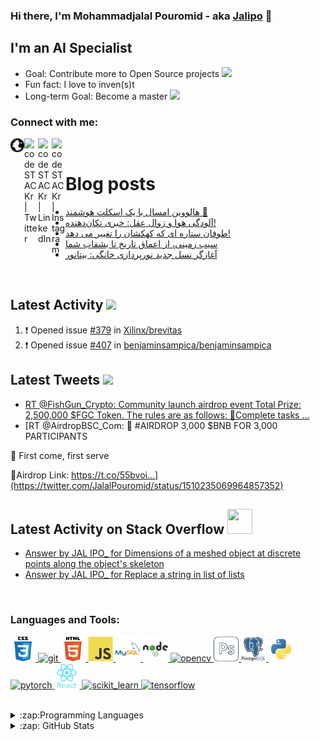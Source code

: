 ### Hi there, I'm Mohammadjalal Pouromid - aka [Jalipo][website] 👋
## I'm an AI Specialist

 
- Goal: Contribute more to Open Source projects <img src="https://media.giphy.com/media/WUlplcMpOCEmTGBtBW/giphy.gif" width="30">
- Fun fact: I love to inven(s)t
- Long-term Goal: Become a master <img src="https://media.giphy.com/media/BMyEGC1ZzwS6W2cc5n/giphy.gif"  width="30" >

### Connect with me:

[<img align="left" alt="codeSTACKr.com" width="22px" src="https://raw.githubusercontent.com/iconic/open-iconic/master/svg/globe.svg" />][website]
[<img align="left" alt="codeSTACKr | Twitter" width="22px" src="https://cdn.jsdelivr.net/npm/simple-icons@v3/icons/twitter.svg" />][twitter]
[<img align="left" alt="codeSTACKr | LinkedIn" width="22px" src="https://cdn.jsdelivr.net/npm/simple-icons@v3/icons/linkedin.svg" />][linkedin]
[<img align="left" alt="codeSTACKr | Instagram" width="22px" src="https://cdn.jsdelivr.net/npm/simple-icons@v3/icons/instagram.svg" />][instagram]

<br />

# Blog posts
<!-- BLOG-POST-LIST:START -->
- [هالووین امسال با یک اسکلت هوشمند 🤖](https://cyberuni.ir/blog/%D9%87%D8%A7%D9%84%D9%88%D9%88%DB%8C%D9%86-%D8%A7%D9%85%D8%B3%D8%A7%D9%84-%D8%A8%D8%A7-%DB%8C%DA%A9-%D8%A7%D8%B3%DA%A9%D9%84%D8%AA-%D9%87%D9%88%D8%B4%D9%85%D9%86%D8%AF/)
- [آلودگی هوا و زوال عقل: خبری تکان‌دهنده!](https://cyberuni.ir/blog/%D8%A2%D9%84%D9%88%D8%AF%DA%AF%DB%8C-%D9%87%D9%88%D8%A7-%D9%88-%D8%B2%D9%88%D8%A7%D9%84-%D8%B9%D9%82%D9%84-%D8%AE%D8%A8%D8%B1%DB%8C-%D8%AA%DA%A9%D8%A7%D9%86%D8%AF%D9%87%D9%86%D8%AF%D9%87/)
- [طوفان ستاره ای که کهکشان را تغییر می دهد!](https://cyberuni.ir/blog/%D8%B7%D9%88%D9%81%D8%A7%D9%86-%D8%B3%D8%AA%D8%A7%D8%B1%D9%87-%D8%A7%DB%8C-%DA%A9%D9%87-%DA%A9%D9%87%DA%A9%D8%B4%D8%A7%D9%86-%D8%B1%D8%A7-%D8%AA%D8%BA%DB%8C%DB%8C%D8%B1-%D9%85%DB%8C-%D8%AF%D9%87%D8%AF/)
- [سیب زمینی، از اعماق تاریخ تا بشقاب شما](https://cyberuni.ir/blog/%D8%B3%DB%8C%D8%A8-%D8%B2%D9%85%DB%8C%D9%86%DB%8C-%D8%A7%D8%B2-%D8%A7%D8%B9%D9%85%D8%A7%D9%82-%D8%AA%D8%A7%D8%B1%DB%8C%D8%AE-%D8%AA%D8%A7-%D8%A8%D8%B4%D9%82%D8%A7%D8%A8-%D8%B4%D9%85%D8%A7/)
- [آغازگر نسل جدید نورپردازی خانگی: بیتانور](https://cyberuni.ir/blog/%D8%A2%D8%BA%D8%A7%D8%B2%DA%AF%D8%B1-%D9%86%D8%B3%D9%84-%D8%AC%D8%AF%DB%8C%D8%AF-%D9%86%D9%88%D8%B1%D9%BE%D8%B1%D8%AF%D8%A7%D8%B2%DB%8C-%D8%AE%D8%A7%D9%86%DA%AF%DB%8C-%D8%A8%DB%8C%D8%AA%D8%A7%D9%86%D9%88%D8%B1/)
<!-- BLOG-POST-LIST:END -->


<br/>

## Latest Activity <img src="https://raw.githubusercontent.com/innng/innng/master/assets/kyubey.gif" width="80"> 
<!--START_SECTION:activity-->
1. ❗️ Opened issue [#379](https://github.com/Xilinx/brevitas/issues/379) in [Xilinx/brevitas](https://github.com/Xilinx/brevitas)
2. ❗️ Opened issue [#407](https://github.com/benjaminsampica/benjaminsampica/issues/407) in [benjaminsampica/benjaminsampica](https://github.com/benjaminsampica/benjaminsampica)
<!--END_SECTION:activity-->


## Latest Tweets <img src="https://media.giphy.com/media/26BRxIdjE82KNmVJm/giphy.gif" width="30"> 

<!-- TWITTER:START -->
- [RT @FishGun_Crypto: Community launch airdrop event
Total Prize: 2,500,000 $FGC Token. The rules are as follows:
🐡Complete tasks ...](https://twitter.com/JalalPouromid/status/1510434904487743493)
- [RT @AirdropBSC_Com: 🎁 #AIRDROP 3,000 $BNB FOR 3,000 PARTICIPANTS 

🎁 First come, first serve

🔗Airdrop Link: https://t.co/55bvoi...](https://twitter.com/JalalPouromid/status/1510235069964857352)
<!-- TWITTER:END -->

## Latest Activity on Stack Overflow  <img src="https://media.giphy.com/media/ule4vhcY1xEKQ/giphy.gif" height="40" width = '40'> 

<!-- STACKOVERFLOW:START -->
- [Answer by JAL IPO_ for Dimensions of a meshed object at discrete points along the object&#39;s skeleton](https://stackoverflow.com/questions/79000040/dimensions-of-a-meshed-object-at-discrete-points-along-the-objects-skeleton/79051975#79051975)
- [Answer by JAL IPO_ for Replace a string in list of lists](https://stackoverflow.com/questions/13781828/replace-a-string-in-list-of-lists/75055822#75055822)
<!-- STACKOVERFLOW:END -->

<br/>

  <h3 align="left">Languages and Tools:</h3>
<p align="left"> <a href="https://www.w3schools.com/css/" target="_blank"> <img src="https://raw.githubusercontent.com/devicons/devicon/master/icons/css3/css3-original-wordmark.svg" alt="css3" width="40" height="40"/> </a> <a href="https://git-scm.com/" target="_blank"> <img src="https://www.vectorlogo.zone/logos/git-scm/git-scm-icon.svg" alt="git" width="40" height="40"/> </a> <a href="https://www.w3.org/html/" target="_blank"> <img src="https://raw.githubusercontent.com/devicons/devicon/master/icons/html5/html5-original-wordmark.svg" alt="html5" width="40" height="40"/> </a> <a href="https://developer.mozilla.org/en-US/docs/Web/JavaScript" target="_blank"> <img src="https://raw.githubusercontent.com/devicons/devicon/master/icons/javascript/javascript-original.svg" alt="javascript" width="40" height="40"/> </a> <a href="https://www.mysql.com/" target="_blank"> <img src="https://raw.githubusercontent.com/devicons/devicon/master/icons/mysql/mysql-original-wordmark.svg" alt="mysql" width="40" height="40"/> </a> <a href="https://nodejs.org" target="_blank"> <img src="https://raw.githubusercontent.com/devicons/devicon/master/icons/nodejs/nodejs-original-wordmark.svg" alt="nodejs" width="40" height="40"/> </a> <a href="https://opencv.org/" target="_blank"> <img src="https://www.vectorlogo.zone/logos/opencv/opencv-icon.svg" alt="opencv" width="40" height="40"/> </a> <a href="https://www.photoshop.com/en" target="_blank"> <img src="https://raw.githubusercontent.com/devicons/devicon/master/icons/photoshop/photoshop-line.svg" alt="photoshop" width="40" height="40"/> </a> <a href="https://www.postgresql.org" target="_blank"> <img src="https://raw.githubusercontent.com/devicons/devicon/master/icons/postgresql/postgresql-original-wordmark.svg" alt="postgresql" width="40" height="40"/> </a> <a href="https://www.python.org" target="_blank"> <img src="https://raw.githubusercontent.com/devicons/devicon/master/icons/python/python-original.svg" alt="python" width="40" height="40"/> </a> <a href="https://pytorch.org/" target="_blank"> <img src="https://www.vectorlogo.zone/logos/pytorch/pytorch-icon.svg" alt="pytorch" width="40" height="40"/> </a> <a href="https://reactjs.org/" target="_blank"> <img src="https://raw.githubusercontent.com/devicons/devicon/master/icons/react/react-original-wordmark.svg" alt="react" width="40" height="40"/> </a> <a href="https://scikit-learn.org/" target="_blank"> <img src="https://upload.wikimedia.org/wikipedia/commons/0/05/Scikit_learn_logo_small.svg" alt="scikit_learn" width="40" height="40"/> </a> <a href="https://www.tensorflow.org" target="_blank"> <img src="https://www.vectorlogo.zone/logos/tensorflow/tensorflow-icon.svg" alt="tensorflow" width="40" height="40"/> </a> </p>

<br/>



<details>
  <summary>:zap:Programming Languages</summary>

  [![Top Langs](https://github-readme-stats.vercel.app/api/top-langs/?username=iamjalipo)](https://github.com/anuraghazra/github-readme-stats)

</details>

<details>
  <summary>:zap: GitHub Stats</summary>

  <img align="left" alt="jalipo" src="https://github-readme-stats.codestackr.vercel.app/api?username=iamjalipo&theme=vue&show_icons=true&hide_border=true" />

</details>




[website]: https://iamjalipo.github.io/
[twitter]: https://twitter.com/JalalPouromid
[instagram]: https://www.instagram.com/jalipo_/
[linkedin]: https://www.linkedin.com/in/mohammadjalal-pouromid-9568901b0

